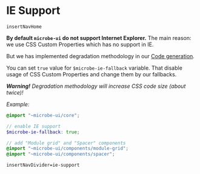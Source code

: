 # IE Support

`insertNavHome`

**By default `microbe-ui` do not support Internet Explorer.** 
The main reason: we use CSS Custom Properties which has no support in IE.

But we has implemented degradation methodology in our [Code generation](./code-generation.md). 

You can set `true` value for `$microbe-ie-fallback` variable. That disable usage of CSS Custom Properties and change them by our fallbacks.

_**Warning!** Degradation methodology will increase CSS code size (about twice)!_

_Example:_

```scss
@import "~microbe-ui/core";

// enable IE support
$microbe-ie-fallback: true;

// add "Module grid" and "Spacer" components
@import "~microbe-ui/components/module-grid";
@import "~microbe-ui/components/spacer";
```

`insertNavDivider=ie-support`
